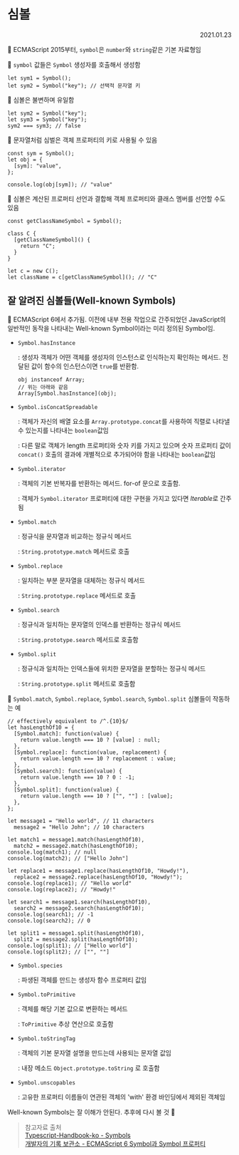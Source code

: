 # 심볼

<div style="text-align: right">2021.01.23</div>

📌 ECMAScript 2015부터, `symbol`은 `number`와 `string`같은 기본 자료형임

📌 `symbol` 값들은 `Symbol` 생성자를 호출해서 생성함

```tsx
let sym1 = Symbol();
let sym2 = Symbol("key"); // 선택적 문자열 키
```

📌 심볼은 불변하며 유일함

```tsx
let sym2 = Symbol("key");
let sym3 = Symbol("key");
sym2 === sym3; // false
```

📌 문자열처럼 심벌은 객체 프로퍼티의 키로 사용될 수 있음

```tsx
const sym = Symbol();
let obj = {
  [sym]: "value",
};

console.log(obj[sym]); // "value"
```

📌 심볼은 계산된 프로퍼티 선언과 결합해 객체 프로퍼티와 클래스 멤버를 선언할 수도 있음

```tsx
const getClassNameSymbol = Symbol();

class C {
  [getClassNameSymbol]() {
    return "C";
  }
}

let c = new C();
let className = c[getClassNameSymbol](); // "C"
```

## 잘 알려진 심볼들(Well-known Symbols)

📌 ECMAScript 6에서 추가됨. 이전에 내부 전용 작업으로 간주되었던 JavaScript의 일반적인 동작을 나타내는 Well-known Symbol이라는 미리 정의된 Symbol임.

- `Symbol.hasInstance`

  : 생성자 객체가 어떤 객체를 생성자의 인스턴스로 인식하는지 확인하는 메서드. 전달된 값이 함수의 인스턴스이면 `true`를 반환함.

  ```tsx
  obj instanceof Array;
  // 위는 아래와 같음
  Array[Symbol.hasInstance](obj);
  ```

- `Symbol.isConcatSpreadable`

  : 객체가 자신의 배열 요소를 `Array.prototype.concat`를 사용하여 직렬로 나타낼 수 있는지를 나타내는 `boolean`값임

  : 다른 말로 객체가 length 프로퍼티와 숫자 키를 가지고 있으며 숫자 프로퍼티 값이 `concat()` 호출의 결과에 개별적으로 추가되어야 함을 나타내는 `boolean`값임

- `Symbol.iterator`

  : 객체의 기본 반복자를 반환하는 메서드. for-of 문으로 호출함.

  : 객체가 `Symbol.iterator` 프로퍼티에 대한 구현을 가지고 있다면 *lterable*로 간주됨

- `Symbol.match`

  : 정규식을 문자열과 비교하는 정규식 메서드

  : `String.prototype.match` 메서드로 호출

- `Symbol.replace`

  : 일치하는 부분 문자열을 대체하는 정규식 메서드

  : `String.prototype.replace` 메서드로 호출

- `Symbol.search`

  : 정규식과 일치하는 문자열의 인덱스를 반환하는 정규식 메서드

  : `String.prototype.search` 메서드로 호출함

- `Symbol.split`

  : 정규식과 일치하는 인덱스들에 위치한 문자열을 분할하는 정규식 메서드

  : `String.prototype.split` 메서드로 호출함

📌 `Symbol.match`, `Symbol.replace`, `Symbol.search`, `Symbol.split` 심볼들이 작동하는 예

```tsx
// effectively equivalent to /^.{10}$/
let hasLengthOf10 = {
  [Symbol.match]: function(value) {
    return value.length === 10 ? [value] : null;
  },
  [Symbol.replace]: function(value, replacement) {
    return value.length === 10 ? replacement : value;
  },
  [Symbol.search]: function(value) {
    return value.length === 10 ? 0 : -1;
  },
  [Symbol.split]: function(value) {
    return value.length === 10 ? ["", ""] : [value];
  },
};

let message1 = "Hello world", // 11 characters
  message2 = "Hello John"; // 10 characters

let match1 = message1.match(hasLengthOf10),
  match2 = message2.match(hasLengthOf10);
console.log(match1); // null
console.log(match2); // ["Hello John"]

let replace1 = message1.replace(hasLengthOf10, "Howdy!"),
  replace2 = message2.replace(hasLengthOf10, "Howdy!");
console.log(replace1); // "Hello world"
console.log(replace2); // "Howdy!"

let search1 = message1.search(hasLengthOf10),
  search2 = message2.search(hasLengthOf10);
console.log(search1); // -1
console.log(search2); // 0

let split1 = message1.split(hasLengthOf10),
  split2 = message2.split(hasLengthOf10);
console.log(split1); // ["Hello world"]
console.log(split2); // ["", ""]
```

- `Symbol.species`

  : 파생된 객체를 만드는 생성자 함수 프로퍼티 값임

- `Symbol.toPrimitive`

  : 객체를 해당 기본 값으로 변환하는 메서드

  : `ToPrimitive` 추상 연산으로 호출함

- `Symbol.toStringTag`

  : 객체의 기본 문자열 설명을 만드는데 사용되는 문자열 값임

  : 내장 메소드 `Object.prototype.toString` 로 호출함

- `Symbol.unscopables`

  : 고유한 프로퍼티 이름들이 연관된 객체의 'with' 환경 바인딩에서 제외된 객체임

Well-known Symbols는 잘 이해가 안된다. 추후에 다시 볼 것 🤔

> 참고자료 출처<br/>[Typescript-Handbook-ko - Symbols](https://typescript-handbook-ko.org/pages/symbols.html)<br/>[개발자의 기록 보관소 - ECMAScript 6 Symbol과 Symbol 프로퍼티](https://infoscis.github.io/2018/01/27/ecmascript-6-symbols-and-symbol-properties/)
